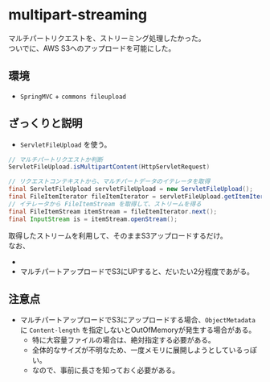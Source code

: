 # multipart-streaming

マルチパートリクエストを、ストリーミング処理したかった。  
ついでに、AWS S3へのアップロードを可能にした。

## 環境

* `SpringMVC` + `commons fileupload`

## ざっくりと説明

* `ServletFileUpload` を使う。

```java
// マルチパートリクエストか判断
ServletFileUpload.isMultipartContent(HttpServletRequest)

// リクエストコンテキストから、マルチパートデータのイテレータを取得
final ServletFileUpload servletFileUpload = new ServletFileUpload();
final FileItemIterator fileItemIterator = servletFileUpload.getItemIterator(request);
// イテレータから FileItemStream を取得して、ストリームを得る
final FileItemStream itemStream = fileItemIterator.next();
final InputStream is = itemStream.openStream();
```

取得したストリームを利用して、そのままS3アップロードするだけ。  
なお、

* 
* マルチパートアップロードでS3にUPすると、だいたい2分程度であがる。

## 注意点

* マルチパートアップロードでS3にアップロードする場合、`ObjectMetadata` に `Content-length` を指定しないとOutOfMemoryが発生する場合がある。
  * 特に大容量ファイルの場合は、絶対指定する必要がある。
  * 全体的なサイズが不明なため、一度メモリに展開しようとしているっぽい。
  * なので、事前に長さを知っておく必要がある。